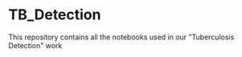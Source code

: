 # TB_Detection
This repository contains all the notebooks used in our "Tuberculosis Detection" work
